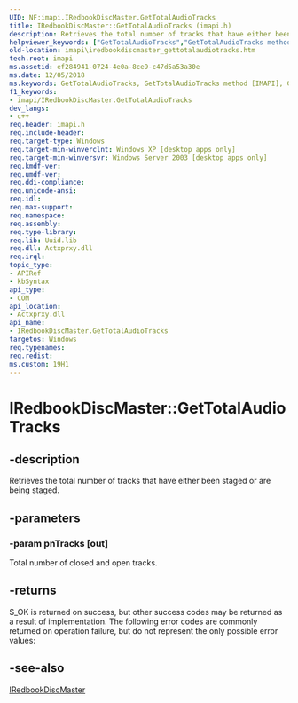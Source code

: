 ```yaml
---
UID: NF:imapi.IRedbookDiscMaster.GetTotalAudioTracks
title: IRedbookDiscMaster::GetTotalAudioTracks (imapi.h)
description: Retrieves the total number of tracks that have either been staged or are being staged.helpviewer_keywords: ["GetTotalAudioTracks","GetTotalAudioTracks method [IMAPI]","GetTotalAudioTracks method [IMAPI]","IRedbookDiscMaster interface","IRedbookDiscMaster interface [IMAPI]","GetTotalAudioTracks method","IRedbookDiscMaster.GetTotalAudioTracks","IRedbookDiscMaster::GetTotalAudioTracks","_win32_iredbookdiscmaster_gettotalaudiotracks","base.iredbookdiscmaster_gettotalaudiotracks","imapi.iredbookdiscmaster_gettotalaudiotracks","imapi/IRedbookDiscMaster::GetTotalAudioTracks"]
old-location: imapi\iredbookdiscmaster_gettotalaudiotracks.htm
tech.root: imapi
ms.assetid: ef284941-0724-4e0a-8ce9-c47d5a53a30e
ms.date: 12/05/2018
ms.keywords: GetTotalAudioTracks, GetTotalAudioTracks method [IMAPI], GetTotalAudioTracks method [IMAPI],IRedbookDiscMaster interface, IRedbookDiscMaster interface [IMAPI],GetTotalAudioTracks method, IRedbookDiscMaster.GetTotalAudioTracks, IRedbookDiscMaster::GetTotalAudioTracks, _win32_iredbookdiscmaster_gettotalaudiotracks, base.iredbookdiscmaster_gettotalaudiotracks, imapi.iredbookdiscmaster_gettotalaudiotracks, imapi/IRedbookDiscMaster::GetTotalAudioTracks
f1_keywords:
- imapi/IRedbookDiscMaster.GetTotalAudioTracks
dev_langs:
- c++
req.header: imapi.h
req.include-header: 
req.target-type: Windows
req.target-min-winverclnt: Windows XP [desktop apps only]
req.target-min-winversvr: Windows Server 2003 [desktop apps only]
req.kmdf-ver: 
req.umdf-ver: 
req.ddi-compliance: 
req.unicode-ansi: 
req.idl: 
req.max-support: 
req.namespace: 
req.assembly: 
req.type-library: 
req.lib: Uuid.lib
req.dll: Actxprxy.dll
req.irql: 
topic_type:
- APIRef
- kbSyntax
api_type:
- COM
api_location:
- Actxprxy.dll
api_name:
- IRedbookDiscMaster.GetTotalAudioTracks
targetos: Windows
req.typenames: 
req.redist: 
ms.custom: 19H1
---
```


# IRedbookDiscMaster::GetTotalAudioTracks


## -description


Retrieves the total number of tracks that have either been staged or are being staged.


## -parameters




### -param pnTracks [out]

Total number of closed and open tracks.


## -returns



S_OK is returned on success, but other success codes may be returned as a result of implementation. The following error codes are commonly returned on operation failure, but do not represent the only possible error values:




## -see-also




<a href="https://docs.microsoft.com/windows/desktop/api/imapi/nn-imapi-iredbookdiscmaster">IRedbookDiscMaster</a>
 

 

